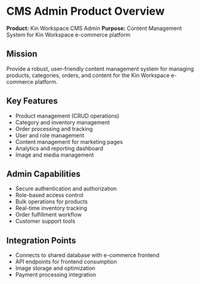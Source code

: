 # CMS Admin Product Overview

**Product:** Kin Workspace CMS Admin
**Purpose:** Content Management System for Kin Workspace e-commerce platform

## Mission
Provide a robust, user-friendly content management system for managing products, categories, orders, and content for the Kin Workspace e-commerce platform.

## Key Features
- Product management (CRUD operations)
- Category and inventory management
- Order processing and tracking
- User and role management
- Content management for marketing pages
- Analytics and reporting dashboard
- Image and media management

## Admin Capabilities
- Secure authentication and authorization
- Role-based access control
- Bulk operations for products
- Real-time inventory tracking
- Order fulfillment workflow
- Customer support tools

## Integration Points
- Connects to shared database with e-commerce frontend
- API endpoints for frontend consumption
- Image storage and optimization
- Payment processing integration